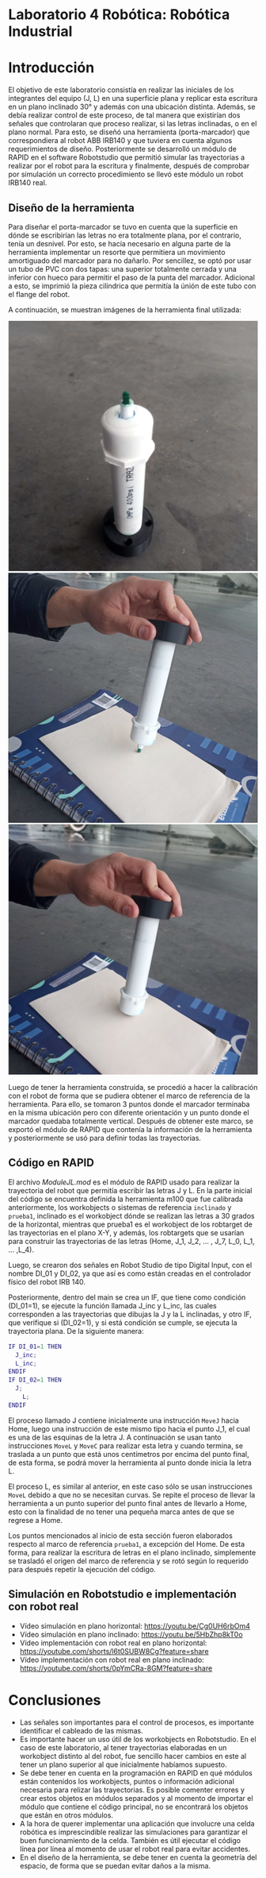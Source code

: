 # Laboratorio 4 Robótica: Robótica Industrial
# Introducción
El objetivo de este laboratorio consistía en realizar las iniciales de los integrantes del equipo (J, L) en una superficie plana y replicar esta escritura en un plano inclinado 30° y además con una ubicación distinta. Además, se debía realizar control de este proceso, de tal manera que existirían dos señales que controlaran que proceso realizar, si las letras inclinadas, o en el plano normal. Para esto, se diseñó una herramienta (porta-marcador) que correspondiera al robot ABB IRB140 y que tuviera en cuenta algunos requerimientos de diseño. Posteriormente se desarrolló un módulo de RAPID en el software Robotstudio que permitió simular las trayectorias a realizar por el robot para la escritura y finalmente, después de comprobar por simulación un correcto procedimiento se llevó este módulo un robot IRB140 real.

## Diseño de la herramienta
Para diseñar el porta-marcador se tuvo en cuenta que la superficie en dónde se escribirían las letras no era totalmente plana, por el contrario, tenía un desnivel. Por esto, se hacía necesario en alguna parte de la herramienta implementar un resorte que permitiera un movimiento amortiguado del marcador para no dañarlo. Por sencillez, se optó por usar un tubo de PVC con dos tapas: una superior totalmente cerrada y una inferior con hueco para permitir el paso de la punta del marcador. Adicional a esto, se imprimió la pieza cilíndrica que permitía la únión de este tubo con el flange del robot.

A continuación, se muestran imágenes de la herramienta final utilizada:

![image.png](herramienta_cortada.png)
![image.png](herramienta_cortada2.png)
![image.png](herramienta_cortada3.png)

Luego de tener la herramienta construida, se procedió a hacer la calibración con el robot de forma que se pudiera obtener el marco de referencia de la herramienta. Para ello, se tomaron 3 puntos donde el marcador terminaba en la misma ubicación pero con diferente orientación y un punto donde el marcador quedaba totalmente vertical. Después de obtener este marco, se exportó el módulo de RAPID que contenía la información de la herramienta y posteriormente se usó para definir todas las trayectorias.

## Código en RAPID
El archivo *ModuleJL.mod* es el módulo de RAPID usado para realizar la trayectoria del robot que permitía escribir las letras J y L. En la parte inicial del código se encuentra definida la herramienta m100 que fue calibrada anteriormente, los workobjects o sistemas de referencia `inclinado` y `prueba1`, inclinado es el workobject dónde se realizan las letras a 30 grados de la horizontal, mientras que prueba1 es el workobject de los robtarget de las trayectorias en el plano X-Y, y además, los robtargets que se usarían para construir las trayectorias de las letras (Home, J_1, J_2, ... , J_7, L_0, L_1, ... ,L_4).

Luego, se crearon dos señales en Robot Studio de tipo Digital Input, con el nombre DI_01 y DI_02, ya que así es como están creadas en el controlador físico del robot IRB 140.

Posteriormente, dentro del main se crea un IF, que tiene como condición (DI_01=1), se ejecute la función llamada J_inc y L_inc, las cuales corresponden a las trayectorias que dibujas la J y la L inclinadas, y otro IF, que verifique si (DI_02=1), y si está condición se cumple, se ejecuta la trayectoria plana. De la siguiente manera:

``` matlab
IF DI_01=1 THEN  
  J_inc;
  L_inc;
ENDIF
IF DI_02=1 THEN  
  J;
	L;
ENDIF
```

El proceso llamado J contiene inicialmente una instrucción `MoveJ` hacia Home, luego una instrucción de este mismo tipo hacia el punto J_1, el cual es una de las esquinas de la letra J. A continuación se usan tanto instrucciones `MoveL` y `MoveC` para realizar esta letra y cuando termina, se traslada a un punto que está unos centímetros por encima del punto final, de esta forma, se podrá mover la herramienta al punto donde inicia la letra L. 

El proceso L, es similar al anterior, en este caso sólo se usan instrucciones `MoveL` debido a que no se necesitan curvas. Se repite el proceso de llevar la herramienta a un punto superior del punto final antes de llevarlo a Home, esto con la finalidad de no tener una pequeña marca antes de que se regrese a Home.

Los puntos mencionados al inicio de esta sección fueron elaborados respecto al marco de referencia `prueba1`, a excepción del Home. De esta forma, para realizar la escritura de letras en el plano inclinado, simplemente se trasladó el origen del marco de referencia y se rotó según lo requerido para después repetir la ejecución del código.

## Simulación en Robotstudio e implementación con robot real
- Vídeo simulación en plano horizontal: https://youtu.be/Cg0UH6rbOm4
- Vídeo simulación en plano inclinado: https://youtu.be/5HbZhp8kT0o
- Vídeo implementación con robot real en plano horizontal: https://youtube.com/shorts/l6t0SUBW8Cg?feature=share
- Vídeo implementación con robot real en plano inclinado: https://youtube.com/shorts/0pYmCRa-8GM?feature=share

# Conclusiones
- Las señales son importantes para el control de procesos, es importante identificar el cableado de las mismas.
- Es importante hacer un uso útil de los workobjects en Robotstudio. En el caso de este laboratorio, al tener trayectorias elaboradas en un workobject distinto al del robot, fue sencillo hacer cambios en este al tener un plano superior al que inicialmente habíamos supuesto.
- Se debe tener en cuenta en la programación en RAPID en qué módulos están contenidos los workobjects, puntos o información adicional necesaria para relizar las trayectorias. Es posible comenter errores y crear estos objetos en módulos separados y al momento de importar el módulo que contiene el código principal, no se encontrará los objetos que están en otros módulos.
- A la hora de querer implementar una aplicación que involucre una celda robótica es imprescindible realizar las simulaciones para garantizar el buen funcionamiento de la celda. También es útil ejecutar el código línea por línea al momento de usar el robot real para evitar accidentes.
- En el diseño de la herramienta, se debe tener en cuenta la geometría del espacio, de forma que se puedan evitar daños a la misma.
